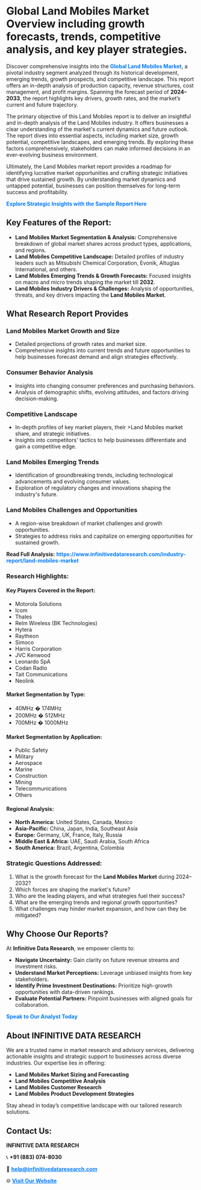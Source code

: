 <h1>Global Land Mobiles Market Overview including growth forecasts, trends, competitive analysis, and key player strategies.</h1>
<p>
Discover comprehensive insights into the 
<a href="https://www.infinitivedataresearch.com/industry-report/land-mobiles-market" rel="dofollow" style="color: #007BFF; text-decoration: none;"><strong>Global Land Mobiles Market</strong></a>, a pivotal industry segment analyzed through its historical development, emerging trends, growth prospects, and competitive landscape. This report offers an in-depth analysis of production capacity, revenue structures, cost management, and profit margins. Spanning the forecast period of <strong>2024–2033</strong>, the report highlights key drivers, growth rates, and the market’s current and future trajectory.
</p>
<p>
The primary objective of this Land Mobiles report is to deliver an insightful and in-depth analysis of the Land Mobiles industry. It offers businesses a clear understanding of the market's current dynamics and future outlook. The report dives into essential aspects, including market size, growth potential, competitive landscapes, and emerging trends. By exploring these factors comprehensively, stakeholders can make informed decisions in an ever-evolving business environment.
</p>
<p>
Ultimately, the Land Mobiles market report provides a roadmap for identifying lucrative market opportunities and crafting strategic initiatives that drive sustained growth. By understanding market dynamics and untapped potential, businesses can position themselves for long-term success and profitability.
</p>
<p>
<a href="https://www.infinitivedataresearch.com/request-sample/reportId=106937" style="color: #007BFF; text-decoration: none;"><strong>Explore Strategic Insights with the Sample Report Here</strong></a>
</p>

<h2>Key Features of the Report:</h2>
<ul>
<li><strong>Land Mobiles Market Segmentation & Analysis:</strong> Comprehensive breakdown of global market shares across product types, applications, and regions.</li>
<li><strong>Land Mobiles Competitive Landscape:</strong> Detailed profiles of industry leaders such as Mitsubishi Chemical Corporation, Evonik, Altuglas International, and others.</li>
<li><strong>Land Mobiles Emerging Trends & Growth Forecasts:</strong> Focused insights on macro and micro trends shaping the market till <strong>2032</strong>.</li>
<li><strong>Land Mobiles Industry Drivers & Challenges:</strong> Analysis of opportunities, threats, and key drivers impacting the <strong>Land Mobiles Market</strong>.</li>
</ul>

<h2>What Research Report Provides</h2>
<h3>Land Mobiles Market Growth and Size</h3>
<ul>
<li>Detailed projections of growth rates and market size.</li>
<li>Comprehensive insights into current trends and future opportunities to help businesses forecast demand and align strategies effectively.</li>
</ul>

<h3>Consumer Behavior Analysis</h3>
<ul>
<li>Insights into changing consumer preferences and purchasing behaviors.</li>
<li>Analysis of demographic shifts, evolving attitudes, and factors driving decision-making.</li>
</ul>

<h3>Competitive Landscape</h3>
<ul>
<li>In-depth profiles of key market players, their >Land Mobiles market share, and strategic initiatives.</li>
<li>Insights into competitors' tactics to help businesses differentiate and gain a competitive edge.</li>
</ul>

<h3>Land Mobiles Emerging Trends</h3>
<ul>
<li>Identification of groundbreaking trends, including technological advancements and evolving consumer values.</li>
<li>Exploration of regulatory changes and innovations shaping the industry's future.</li>
</ul>

<h3>Land Mobiles Challenges and Opportunities</h3>
<ul>
<li>A region-wise breakdown of market challenges and growth opportunities.</li>
<li>Strategies to address risks and capitalize on emerging opportunities for sustained growth.</li>
</ul>
<p><strong>Read Full Analysis:</strong> <a href="https://www.infinitivedataresearch.com/industry-report/land-mobiles-market" rel="dofollow" style="color: #007BFF; text-decoration: none;"><strong>https://www.infinitivedataresearch.com/industry-report/land-mobiles-market</strong></a></p>
<h3>Research Highlights:</h3>
<h4>Key Players Covered in the Report:</h4>
<ul><li>Motorola Solutions</li><li>Icom</li><li>Thales</li><li>Relm Wireless (BK Technologies)</li><li>Hytera</li><li>Raytheon</li><li>Simoco</li><li>Harris Corporation</li><li>JVC Kenwood</li><li>Leonardo SpA</li><li>Codan Radio</li><li>Tait Communications</li><li>Neolink</li></ul>
<h4>Market Segmentation by Type:</h4>
<ul><li>40MHz � 174MHz</li><li>200MHz � 512MHz</li><li>700MHz � 1000MHz</li></ul>
<h4>Market Segmentation by Application:</h4>
<ul><li>Public Safety</li><li>Military</li><li>Aerospace</li><li>Marine</li><li>Construction</li><li>Mining</li><li>Telecommunications</li><li>Others</li></ul>

<h4>Regional Analysis:</h4>
<ul>
<li><strong>North America:</strong> United States, Canada, Mexico</li>
<li><strong>Asia-Pacific:</strong> China, Japan, India, Southeast Asia</li>
<li><strong>Europe:</strong> Germany, UK, France, Italy, Russia</li>
<li><strong>Middle East & Africa:</strong> UAE, Saudi Arabia, South Africa</li>
<li><strong>South America:</strong> Brazil, Argentina, Colombia</li>
</ul>

<h3>Strategic Questions Addressed:</h3>
<ol>
<li>What is the growth forecast for the <strong>Land Mobiles Market</strong> during 2024–2032?</li>
<li>Which forces are shaping the market's future?</li>
<li>Who are the leading players, and what strategies fuel their success?</li>
<li>What are the emerging trends and regional growth opportunities?</li>
<li>What challenges may hinder market expansion, and how can they be mitigated?</li>
</ol>

<h2>Why Choose Our Reports?</h2>
<p>At <strong>Infinitive Data Research</strong>, we empower clients to:</p>
<ul>
<li><strong>Navigate Uncertainty:</strong> Gain clarity on future revenue streams and investment risks.</li>
<li><strong>Understand Market Perceptions:</strong> Leverage unbiased insights from key stakeholders.</li>
<li><strong>Identify Prime Investment Destinations:</strong> Prioritize high-growth opportunities with data-driven rankings.</li>
<li><strong>Evaluate Potential Partners:</strong> Pinpoint businesses with aligned goals for collaboration.</li>
</ul>
<p><a href="https://www.infinitivedataresearch.com/industry-report/land-mobiles-market" rel="dofollow" style="color: #007BFF; text-decoration: none;"><strong>Speak to Our Analyst Today</strong></a></p>

<h2>About INFINITIVE DATA RESEARCH</h2>
<p>We are a trusted name in market research and advisory services, delivering actionable insights and strategic support to businesses across diverse industries. Our expertise lies in offering:</p>
<ul>
<li><strong>Land Mobiles Market Sizing and Forecasting</strong></li>
<li><strong>Land Mobiles Competitive Analysis</strong></li>
<li><strong>Land Mobiles Customer Research</strong></li>
<li><strong>Land Mobiles Product Development Strategies</strong></li>
</ul>
<p>Stay ahead in today’s competitive landscape with our tailored research solutions.</p>

<h2>Contact Us:</h2>
<p><strong>INFINITIVE DATA RESEARCH</strong></p>
<p>📞 <strong>+91 (883) 074-8030</strong></p>
<p>📧 <strong><a href="mailto:help@infinitivedataresearch.com" style="color: #007BFF;">help@infinitivedataresearch.com</a></strong></p>
<p>🌐 <strong><a href="https://www.infinitivedataresearch.com" rel="dofollow" style="color: #007BFF;">Visit Our Website</a></strong></p>
